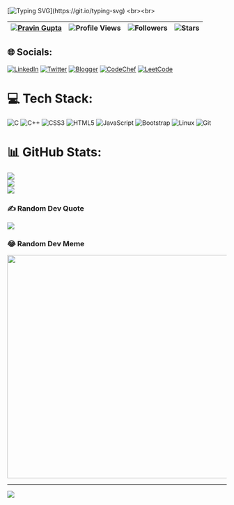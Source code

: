 [![Typing SVG](https://readme-typing-svg.herokuapp.com?size=19&duration=4000&background=37BFFF00&vCenter=true&lines=Hello%2C+My+Name+Is+Pravin.;Expert+in+anything+was+once+a+beginner.)](https://git.io/typing-svg)
<br><br>

| [![Pravin Gupta](https://img.shields.io/badge/Pravin-Gupta-<COLOR>.svg)](https://shields.io/) | ![Profile Views](https://komarev.com/ghpvc/?username=pravinn0&color=red) | ![Followers](https://img.shields.io/github/followers/pravinn0) | ![Stars](https://img.shields.io/github/stars/pravinn0?label=Profile%20Stars&logo=Profile%20stars&logoColor=r) |
--| --| --| --|

## 🌐 Socials:
[![LinkedIn](https://img.shields.io/badge/LinkedIn-%230077B5.svg?logo=linkedin&logoColor=white)](https://www.linkedin.com/in/pravin-gupta-a2b539201/) [![Twitter](https://img.shields.io/badge/Twitter-%231DA1F2.svg?logo=Twitter&logoColor=white)](https://twitter.com/pravink_21) 
[![Blogger](https://img.shields.io/badge/Blogger-FF5722?style=for-the-badge&logo=blogger&logoColor=white)](https://hackerson1.blogspot.com/)
[![CodeChef](https://img.shields.io/badge/CodeChef-%23964B00.svg?style=for-the-badge&logo=CodeChef&logoColor=white)](https://www.codechef.com/users/pravink_21)
[![LeetCode](https://img.shields.io/badge/LeetCode-000000?style=for-the-badge&logo=LeetCode&logoColor=#d16c06)](https://leetcode.com/pravink_21/)

# 💻 Tech Stack:
![C](https://img.shields.io/badge/c-%2300599C.svg?style=flat&logo=c&logoColor=white) ![C++](https://img.shields.io/badge/c++-%2300599C.svg?style=flat&logo=c%2B%2B&logoColor=white) ![CSS3](https://img.shields.io/badge/css3-%231572B6.svg?style=flat&logo=css3&logoColor=white) ![HTML5](https://img.shields.io/badge/html5-%23E34F26.svg?style=flat&logo=html5&logoColor=white) ![JavaScript](https://img.shields.io/badge/javascript-%23323330.svg?style=flat&logo=javascript&logoColor=%23F7DF1E) ![Bootstrap](https://img.shields.io/badge/bootstrap-%23563D7C.svg?style=flat&logo=bootstrap&logoColor=white)
![Linux](https://img.shields.io/badge/Linux-FCC624?style=for-the-badge&logo=linux&logoColor=black)
![Git](https://img.shields.io/badge/git-%23F05033.svg?style=for-the-badge&logo=git&logoColor=white)
# 📊 GitHub Stats:
![](https://github-readme-stats.vercel.app/api?username=pravinn0&theme=dark&hide_border=true&include_all_commits=false&count_private=false)<br/>
![](https://github-readme-streak-stats.herokuapp.com/?user=pravinn0&theme=dark&hide_border=true)<br/>
![](https://github-readme-stats.vercel.app/api/top-langs/?username=pravinn0&theme=dark&hide_border=true&include_all_commits=false&count_private=false&layout=compact)

### ✍️ Random Dev Quote
![](https://quotes-github-readme.vercel.app/api?type=horizontal&theme=radical)

### 😂 Random Dev Meme
<img src="https://random-memer.herokuapp.com/" width="512px"/>

---
[![](https://visitcount.itsvg.in/api?id=pravinkumar21&icon=5&color=0)](https://visitcount.itsvg.in)
